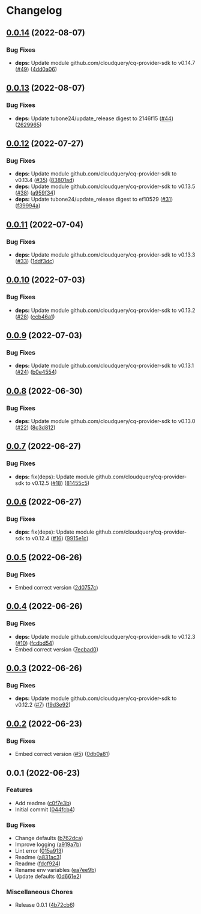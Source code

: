 # Changelog

## [0.0.14](https://github.com/cloudquery/cq-provider-fuzz/compare/v0.0.13...v0.0.14) (2022-08-07)


### Bug Fixes

* **deps:** Update module github.com/cloudquery/cq-provider-sdk to v0.14.7 ([#49](https://github.com/cloudquery/cq-provider-fuzz/issues/49)) ([4dd0a06](https://github.com/cloudquery/cq-provider-fuzz/commit/4dd0a06b35e8f76f244dd8a0b115bc21fb6a138a))

## [0.0.13](https://github.com/cloudquery/cq-provider-fuzz/compare/v0.0.12...v0.0.13) (2022-08-07)


### Bug Fixes

* **deps:** Update tubone24/update_release digest to 2146f15 ([#44](https://github.com/cloudquery/cq-provider-fuzz/issues/44)) ([2629965](https://github.com/cloudquery/cq-provider-fuzz/commit/2629965e2740ddb39398f212731c4e5272ab9984))

## [0.0.12](https://github.com/cloudquery/cq-provider-fuzz/compare/v0.0.11...v0.0.12) (2022-07-27)


### Bug Fixes

* **deps:** Update module github.com/cloudquery/cq-provider-sdk to v0.13.4 ([#35](https://github.com/cloudquery/cq-provider-fuzz/issues/35)) ([83801ad](https://github.com/cloudquery/cq-provider-fuzz/commit/83801add10e1213c7b75db0997fda47db9061250))
* **deps:** Update module github.com/cloudquery/cq-provider-sdk to v0.13.5 ([#38](https://github.com/cloudquery/cq-provider-fuzz/issues/38)) ([a959f34](https://github.com/cloudquery/cq-provider-fuzz/commit/a959f34152711c746502d96623b7c1221d35fc43))
* **deps:** Update tubone24/update_release digest to ef10529 ([#31](https://github.com/cloudquery/cq-provider-fuzz/issues/31)) ([f39994a](https://github.com/cloudquery/cq-provider-fuzz/commit/f39994a60ac6290e65cdc2b5805f25cd36724467))

## [0.0.11](https://github.com/cloudquery/cq-provider-fuzz/compare/v0.0.10...v0.0.11) (2022-07-04)


### Bug Fixes

* **deps:** Update module github.com/cloudquery/cq-provider-sdk to v0.13.3 ([#33](https://github.com/cloudquery/cq-provider-fuzz/issues/33)) ([1ddf3dc](https://github.com/cloudquery/cq-provider-fuzz/commit/1ddf3dc4b61cecb2187ffcdde95c1983c23256d1))

## [0.0.10](https://github.com/cloudquery/cq-provider-fuzz/compare/v0.0.9...v0.0.10) (2022-07-03)


### Bug Fixes

* **deps:** Update module github.com/cloudquery/cq-provider-sdk to v0.13.2 ([#28](https://github.com/cloudquery/cq-provider-fuzz/issues/28)) ([ccb46a1](https://github.com/cloudquery/cq-provider-fuzz/commit/ccb46a14146e55e3bd5bd61e37f15f18bade6e78))

## [0.0.9](https://github.com/cloudquery/cq-provider-fuzz/compare/v0.0.8...v0.0.9) (2022-07-03)


### Bug Fixes

* **deps:** Update module github.com/cloudquery/cq-provider-sdk to v0.13.1 ([#24](https://github.com/cloudquery/cq-provider-fuzz/issues/24)) ([b0e4554](https://github.com/cloudquery/cq-provider-fuzz/commit/b0e4554e52bd64a964183b27e3de0fae65ad65c1))

## [0.0.8](https://github.com/cloudquery/cq-provider-fuzz/compare/v0.0.7...v0.0.8) (2022-06-30)


### Bug Fixes

* **deps:** Update module github.com/cloudquery/cq-provider-sdk to v0.13.0 ([#22](https://github.com/cloudquery/cq-provider-fuzz/issues/22)) ([8c3d812](https://github.com/cloudquery/cq-provider-fuzz/commit/8c3d81211302e32e568d9f958466a4243fbd4ceb))

## [0.0.7](https://github.com/cloudquery/cq-provider-fuzz/compare/v0.0.6...v0.0.7) (2022-06-27)


### Bug Fixes

* **deps:** fix(deps): Update module github.com/cloudquery/cq-provider-sdk to v0.12.5 ([#18](https://github.com/cloudquery/cq-provider-fuzz/issues/18)) ([81455c5](https://github.com/cloudquery/cq-provider-fuzz/commit/81455c52911d09facf99a02436d31459dd56d5fe))

## [0.0.6](https://github.com/cloudquery/cq-provider-fuzz/compare/v0.0.5...v0.0.6) (2022-06-27)


### Bug Fixes

* **deps:** fix(deps): Update module github.com/cloudquery/cq-provider-sdk to v0.12.4 ([#16](https://github.com/cloudquery/cq-provider-fuzz/issues/16)) ([9915e1c](https://github.com/cloudquery/cq-provider-fuzz/commit/9915e1c435d86d3a2dd632c562125120005102a3))

## [0.0.5](https://github.com/cloudquery/cq-provider-fuzz/compare/v0.0.4...v0.0.5) (2022-06-26)


### Bug Fixes

* Embed correct version ([2d0757c](https://github.com/cloudquery/cq-provider-fuzz/commit/2d0757c36f527286ce2cc9f986fdcd5f039665a8))

## [0.0.4](https://github.com/cloudquery/cq-provider-fuzz/compare/v0.0.3...v0.0.4) (2022-06-26)


### Bug Fixes

* **deps:** Update module github.com/cloudquery/cq-provider-sdk to v0.12.3 ([#10](https://github.com/cloudquery/cq-provider-fuzz/issues/10)) ([fcdbd54](https://github.com/cloudquery/cq-provider-fuzz/commit/fcdbd545b76015f322119a81c41a1fdc952a2499))
* Embed correct version ([7ecbad0](https://github.com/cloudquery/cq-provider-fuzz/commit/7ecbad0f37376e9361712d001f0a2d95f2e7c814))

## [0.0.3](https://github.com/cloudquery/cq-provider-fuzz/compare/v0.0.2...v0.0.3) (2022-06-26)


### Bug Fixes

* **deps:** Update module github.com/cloudquery/cq-provider-sdk to v0.12.2 ([#7](https://github.com/cloudquery/cq-provider-fuzz/issues/7)) ([f9d3e92](https://github.com/cloudquery/cq-provider-fuzz/commit/f9d3e92df35131c0ca8229c60f1d7387d30210e9))

## [0.0.2](https://github.com/cloudquery/cq-provider-fuzz/compare/v0.0.1...v0.0.2) (2022-06-23)


### Bug Fixes

* Embed correct version ([#5](https://github.com/cloudquery/cq-provider-fuzz/issues/5)) ([0db0a81](https://github.com/cloudquery/cq-provider-fuzz/commit/0db0a8125a5172f85d6547b796080794890e17a7))

## 0.0.1 (2022-06-23)


### Features

* Add readme ([c0f7e3b](https://github.com/cloudquery/cq-provider-fuzz/commit/c0f7e3bad2952e2e598f438277c9fb64a52e4b1f))
* Initial commit ([044fcb4](https://github.com/cloudquery/cq-provider-fuzz/commit/044fcb41721bb3af8fefc5009233c61282b53e6a))


### Bug Fixes

* Change defaults ([b762dca](https://github.com/cloudquery/cq-provider-fuzz/commit/b762dca938477e8cc819ced838267920c5602045))
* Improve logging ([a919a7b](https://github.com/cloudquery/cq-provider-fuzz/commit/a919a7b3ecc06710139239f3a29823ec70624049))
* Lint error ([015a913](https://github.com/cloudquery/cq-provider-fuzz/commit/015a913296d27fd364ad506292e1aa383b1a44cd))
* Readme ([a831ac3](https://github.com/cloudquery/cq-provider-fuzz/commit/a831ac325d318054cca7913eaded3ea15816715f))
* Readme ([fdcf924](https://github.com/cloudquery/cq-provider-fuzz/commit/fdcf9242179543031b115da656a20ea2a7901da0))
* Rename env variables ([ea7ee9b](https://github.com/cloudquery/cq-provider-fuzz/commit/ea7ee9b0aaf081d731c0ca8c4b58269dde725e26))
* Update defaults ([0d661e2](https://github.com/cloudquery/cq-provider-fuzz/commit/0d661e2ae9e1058c02226834db955edfd0055eac))


### Miscellaneous Chores

* Release 0.0.1 ([4b72cb6](https://github.com/cloudquery/cq-provider-fuzz/commit/4b72cb6fbf05efafe922b3d4a840d2750edc03db))
